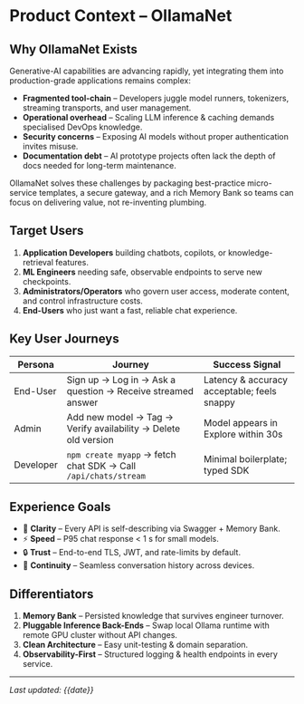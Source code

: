 # Product Context – OllamaNet

## Why OllamaNet Exists
Generative-AI capabilities are advancing rapidly, yet integrating them into production-grade applications remains complex:

* **Fragmented tool-chain** – Developers juggle model runners, tokenizers, streaming transports, and user management.
* **Operational overhead** – Scaling LLM inference & caching demands specialised DevOps knowledge.
* **Security concerns** – Exposing AI models without proper authentication invites misuse.
* **Documentation debt** – AI prototype projects often lack the depth of docs needed for long-term maintenance.

OllamaNet solves these challenges by packaging best-practice micro-service templates, a secure gateway, and a rich Memory Bank so teams can focus on delivering value, not re-inventing plumbing.

## Target Users
1. **Application Developers** building chatbots, copilots, or knowledge-retrieval features.
2. **ML Engineers** needing safe, observable endpoints to serve new checkpoints.
3. **Administrators/Operators** who govern user access, moderate content, and control infrastructure costs.
4. **End-Users** who just want a fast, reliable chat experience.

## Key User Journeys
| Persona | Journey | Success Signal |
|---------|---------|----------------|
| End-User | Sign up -> Log in -> Ask a question -> Receive streamed answer | Latency & accuracy acceptable; feels snappy |
| Admin    | Add new model -> Tag -> Verify availability -> Delete old version | Model appears in Explore within 30s |
| Developer| `npm create myapp` -> fetch chat SDK -> Call `/api/chats/stream` | Minimal boilerplate; typed SDK |

## Experience Goals
* 🎯 **Clarity** – Every API is self-describing via Swagger + Memory Bank.
* ⚡ **Speed**   – P95 chat response < 1 s for small models.
* 🔒 **Trust**   – End-to-end TLS, JWT, and rate-limits by default.
* 🔄 **Continuity** – Seamless conversation history across devices.

## Differentiators
1. **Memory Bank** – Persisted knowledge that survives engineer turnover.
2. **Pluggable Inference Back-Ends** – Swap local Ollama runtime with remote GPU cluster without API changes.
3. **Clean Architecture** – Easy unit-testing & domain separation.
4. **Observability-First** – Structured logging & health endpoints in every service.

---
*Last updated: {{date}}*